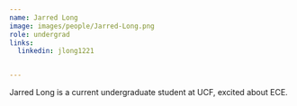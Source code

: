 ```yaml
---
name: Jarred Long
image: images/people/Jarred-Long.png
role: undergrad 
links:
  linkedin: jlong1221


---
```


Jarred Long is a current undergraduate student at UCF, excited about ECE.
